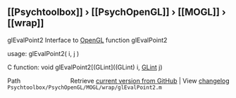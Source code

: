 ## [[Psychtoolbox]] &#8250; [[PsychOpenGL]] &#8250; [[MOGL]] &#8250; [[wrap]]

glEvalPoint2  Interface to [OpenGL](OpenGL) function glEvalPoint2  
  
usage:  glEvalPoint2( i, j )  
  
C function:  void glEvalPoint2[(GLint]((GLint) i, [GLint](GLint) j)  




<div class="code_header" style="text-align:right;">
  <span style="float:left;">Path&nbsp;&nbsp;</span> <span class="counter">Retrieve <a href=
  "https://raw.github.com/Psychtoolbox-3/Psychtoolbox-3/beta/Psychtoolbox/PsychOpenGL/MOGL/wrap/glEvalPoint2.m">current version from GitHub</a> | View <a href=
  "https://github.com/Psychtoolbox-3/Psychtoolbox-3/commits/beta/Psychtoolbox/PsychOpenGL/MOGL/wrap/glEvalPoint2.m">changelog</a></span>
</div>
<div class="code">
  <code>Psychtoolbox/PsychOpenGL/MOGL/wrap/glEvalPoint2.m</code>
</div>

